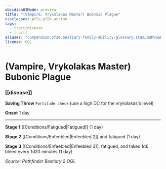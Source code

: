 ```yaml
---
obsidianUIMode: preview
title: "(Vampire, Vrykolakas Master) Bubonic Plague"
cssclasses: pf2e,pf2e-action
tags:
  - trait/disease
  - trait/
aliases: "Compendium.pf2e.bestiary-family-ability-glossary.Item.haMVGGDY3mLuKy9s"
license: OGL
---
```

# (Vampire, Vrykolakas Master) Bubonic Plague

### [[disease]]






**Saving Throw** `Fortitude check` (use a high DC for the vrykolakas's level)

**Onset** 1 day

* * *

**Stage 1** [[Conditions/Fatigued|Fatigued]] (1 day)

**Stage 2** [[Conditions/Enfeebled|Enfeebled 2]] and fatigued (1 day)

**Stage 3** [[Conditions/Enfeebled|Enfeebled 3]], fatigued, and takes 1d6 bleed every 1d20 minutes (1 day)

*Source: Pathfinder Bestiary 2*
*OGL*